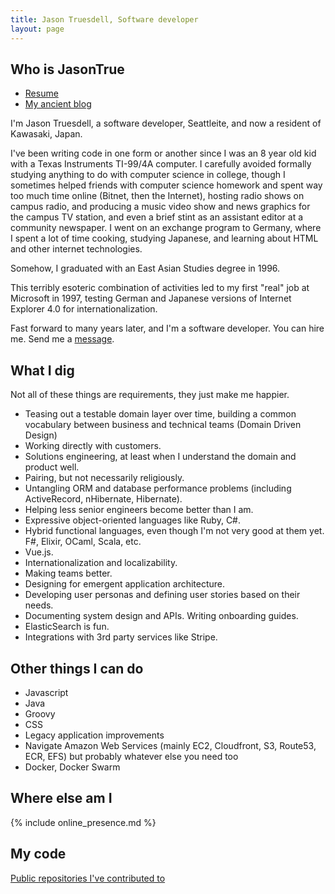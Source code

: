 ```yaml
---
title: Jason Truesdell, Software developer
layout: page
---
```


## Who is JasonTrue

- [Resume](resume.md)
- [My ancient blog](https://blog.jagaimo.com)

I'm Jason Truesdell, a software developer, Seattleite, and now a resident of Kawasaki, Japan.

I've been writing code in one form or another since I was an 8 year old kid with a Texas Instruments TI-99/4A computer. I carefully avoided formally studying anything to do with computer science in college, though I sometimes helped friends with computer science homework and spent way too much time online (Bitnet, then the Internet), hosting radio shows on campus radio, and producing a music video show and news graphics for the campus TV station, and even a brief stint as an assistant editor at a community newspaper. I went on an exchange program to Germany, where I spent a lot of time cooking, studying Japanese, and learning about HTML and other internet technologies.

Somehow, I graduated with an East Asian Studies degree in 1996.

This terribly esoteric combination of activities led to my first "real" job at Microsoft in 1997, testing German and Japanese versions of Internet Explorer 4.0 for internationalization.

Fast forward to many years later, and I'm a software developer. You can hire me. Send me a [message](mailto:jason@yuzuten.com).

## What I dig

Not all of these things are requirements, they just make me happier.

- Teasing out a testable domain layer over time, building a common
vocabulary between business and technical teams (Domain Driven Design)
- Working directly with customers.
- Solutions engineering, at least when I understand the domain and product
 well.
- Pairing, but not necessarily religiously.
- Untangling ORM and database performance problems (including ActiveRecord, nHibernate, Hibernate).
- Helping less senior engineers become better than I am.
- Expressive object-oriented languages like Ruby, C#. 
- Hybrid functional languages, even though I'm not very good at them
yet. F#, Elixir, OCaml, Scala, etc.
- Vue.js.
- Internationalization and localizability.
- Making teams better.
- Designing for emergent application architecture.
- Developing user personas and defining user stories based on
their needs.
- Documenting system design and APIs. Writing onboarding guides.
- ElasticSearch is fun.
- Integrations with 3rd party services like Stripe.

## Other things I can do

- Javascript
- Java
- Groovy
- CSS
- Legacy application improvements
- Navigate Amazon Web Services (mainly EC2, Cloudfront, S3, Route53, ECR, EFS) but
probably whatever else you need too
- Docker, Docker Swarm

## Where else am I
{% include online_presence.md %}

## My code
[Public repositories I've contributed to](repositories.html) 
